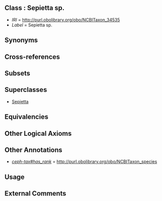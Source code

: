 
## Class : Sepietta sp.

 * *IRI* = http://purl.obolibrary.org/obo/NCBITaxon_34535
 * *Label* = Sepietta sp.

## Synonyms


## Cross-references


## Subsets


## Superclasses

 * [Sepietta](../../NCBITaxon/34/NCBITaxon_34534.md)

## Equivalencies


## Other Logical Axioms


## Other Annotations

 * *[ceph-tax#has_rank](../../ceph-tax#has/nk/ceph-tax#has_rank.md)* = http://purl.obolibrary.org/obo/NCBITaxon_species

## Usage


## External Comments

